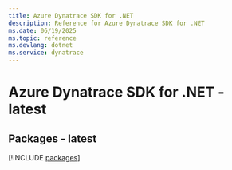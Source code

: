 ```yaml
---
title: Azure Dynatrace SDK for .NET
description: Reference for Azure Dynatrace SDK for .NET
ms.date: 06/19/2025
ms.topic: reference
ms.devlang: dotnet
ms.service: dynatrace
---
```

# Azure Dynatrace SDK for .NET - latest
## Packages - latest
[!INCLUDE [packages](dynatrace-index.md)]